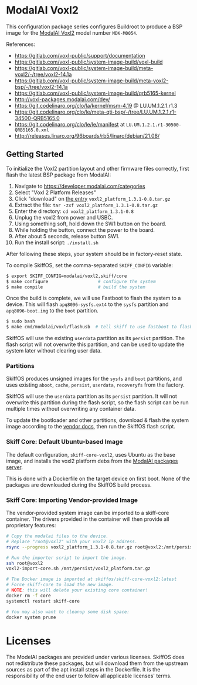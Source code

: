 # ModalAI Voxl2

This configuration package series configures Buildroot to produce a BSP image for the
[ModalAI Voxl2] model number `MDK-M0054`.

[ModalAI Voxl2]: https://docs.modalai.com/voxl-2/

References:

 - https://gitlab.com/voxl-public/support/documentation
 - https://gitlab.com/voxl-public/system-image-build/voxl-build
 - https://gitlab.com/voxl-public/system-image-build/meta-voxl2/-/tree/voxl2-14.1a
 - https://gitlab.com/voxl-public/system-image-build/meta-voxl2-bsp/-/tree/voxl2-14.1a
 - https://gitlab.com/voxl-public/system-image-build/qrb5165-kernel
 - http://voxl-packages.modalai.com/dev/
 - https://git.codelinaro.org/clo/la/kernel/msm-4.19 @ LU.UM.1.2.1.r1.3
 - https://git.codelinaro.org/clo/le/meta-qti-bsp/-/tree/LU.UM.1.2.1.r1-34500-QRB5165.0
 - https://git.codelinaro.org/clo/le/le/manifest at `LU.UM.1.2.1.r1-30500-QRB5165.0.xml`
 - http://releases.linaro.org/96boards/rb5/linaro/debian/21.08/

## Getting Started

To initialize the Voxl2 partition layout and other firmware files correctly,
first flash the latest BSP package from ModalAI:

 1. Navigate to https://developer.modalai.com/categories
 2. Select "Voxl 2 Platform Releases"
 3. Click "download" on [the entry] `voxl2_platform_1.3.1-0.8.tar.gz`
 4. Extract the file: `tar -zxf voxl2_platform_1.3.1-0.8.tar.gz`
 5. Enter the directory: `cd voxl2_platform_1.3.1-0.8`
 6. Unplug the voxl2 from power and USBC.
 7. Using something soft, hold down the SW1 button on the board.
 8. While holding the button, connect the power to the board.
 9. After about 5 seconds, release button SW1.
 10. Run the install script: `./install.sh`

[the entry]: https://developer.modalai.com/asset/eula-download/110

After following these steps, your system should be in factory-reset state.

To compile SkiffOS, set the comma-separated `SKIFF_CONFIG` variable:

```sh
$ export SKIFF_CONFIG=modalai/voxl2,skiff/core
$ make configure                   # configure the system
$ make compile                     # build the system
```

Once the build is complete, we will use Fastboot to flash the system to a
device. This will flash `apq8096-sysfs.ext4` to the `sysfs` partition and
`apq8096-boot.img` to the `boot` partition.

```sh
$ sudo bash
$ make cmd/modalai/voxl/flashusb  # tell skiff to use fastboot to flash
```

SkiffOS will use the existing `userdata` partition as its `persist` partition.
The flash script will not overwrite this partition, and can be used to update
the system later without clearing user data.

### Partitions

SkiffOS produces unsigned images for the `sysfs` and `boot` partitions, and uses
existing `aboot`, `cache`, `persist`, `userdata`, `recoveryfs` from the factory.

SkiffOS will use the `userdata` partition as its `persist` partition. It will
not overwrite this partition during the flash script, so the flash script can be
run multiple times without overwriting any container data.

To update the bootloader and other partitions, download & flash the system image
according to the [vendor docs], then run the SkiffOS flash script.

[vendor docs]: https://docs.modalai.com/downloads/

### Skiff Core: Default Ubuntu-based Image

The default configuration, `skiff-core-voxl2`, uses Ubuntu as the base image,
and installs the voxl2 platform debs from the [ModalAI packages server].

This is done with a Dockerfile on the target device on first boot. None of the
packages are downloaded during the SkiffOS build process.

[ModalAI packages server]: http://voxl-packages.modalai.com/dists/qrb5165/

### Skiff Core: Importing Vendor-provided Image

The vendor-provided system image can be imported to a skiff-core container. The
drivers provided in the container will then provide all proprietary features:

```sh
# Copy the modalai files to the device.
# Replace "root@voxl2" with your voxl2 ip address.
rsync --progress voxl2_platform_1.3.1-0.8.tar.gz root@voxl2:/mnt/persist/voxl2_platform.tar.gz

# Run the importer script to import the image.
ssh root@voxl2
voxl2-import-core.sh /mnt/persist/voxl2_platform.tar.gz

# The Docker image is imported at skiffos/skiff-core-voxl2:latest
# Force skiff-core to load the new image.
# NOTE: this will delete your existing core container!
docker rm -f core
systemctl restart skiff-core

# You may also want to cleanup some disk space:
docker system prune
```

# Licenses

The ModelAI packages are provided under various licenses. SkiffOS does not
redistribute these packages, but will download them from the upstream sources as
part of the apt install steps in the Dockerfile. It is the responsibility of the
end user to follow all applicable licenses' terms.
